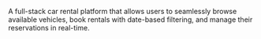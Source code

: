  A full-stack car rental platform that allows users to seamlessly browse available vehicles, book rentals with
 date-based filtering, and manage their reservations in real-time.
